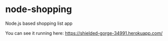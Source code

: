 # node-shopping
Node.js based shopping list app

You can see it running here: https://shielded-gorge-34991.herokuapp.com/
